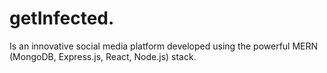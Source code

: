 # getInfected.
Is an innovative social media platform developed using the powerful MERN (MongoDB, Express.js, React, Node.js) stack. 
